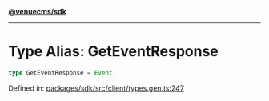 [**@venuecms/sdk**](../Index.md)

***

# Type Alias: GetEventResponse

```ts
type GetEventResponse = Event;
```

Defined in: [packages/sdk/src/client/types.gen.ts:247](https://github.com/venuecms/sdk/blob/dfe07bbbcbeec8ddfda43f5a7fc98ecc9dc8ce66/packages/sdk/src/client/types.gen.ts#L247)

